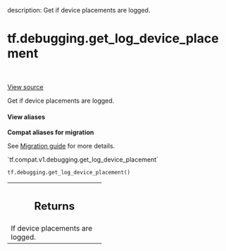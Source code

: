 description: Get if device placements are logged.

<div itemscope itemtype="http://developers.google.com/ReferenceObject">
<meta itemprop="name" content="tf.debugging.get_log_device_placement" />
<meta itemprop="path" content="Stable" />
</div>

# tf.debugging.get_log_device_placement

<!-- Insert buttons and diff -->

<table class="tfo-notebook-buttons tfo-api nocontent" align="left">

</table>

<a target="_blank" class="external" href="/code/stable/tensorflow/python/eager/context.py">View source</a>



Get if device placements are logged.

<section class="expandable">
  <h4 class="showalways">View aliases</h4>
  <p>
<b>Compat aliases for migration</b>
<p>See
<a href="https://www.tensorflow.org/guide/migrate">Migration guide</a> for
more details.</p>
<p>`tf.compat.v1.debugging.get_log_device_placement`</p>
</p>
</section>

<pre class="devsite-click-to-copy prettyprint lang-py tfo-signature-link">
<code>tf.debugging.get_log_device_placement()
</code></pre>



<!-- Placeholder for "Used in" -->


<!-- Tabular view -->
 <table class="responsive fixed orange">
<colgroup><col width="214px"><col></colgroup>
<tr><th colspan="2"><h2 class="add-link">Returns</h2></th></tr>
<tr class="alt">
<td colspan="2">
If device placements are logged.
</td>
</tr>

</table>


